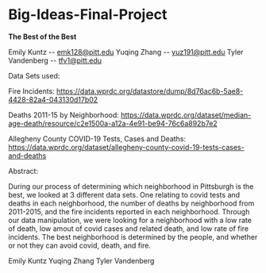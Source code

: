 # Big-Ideas-Final-Project


****The Best of the Best****

Emily Kuntz -- emk128@pitt.edu
Yuqing Zhang -- yuz191@pitt.edu
Tyler Vandenberg -- tfv1@pitt.edu


Data Sets used:

Fire Incidents: https://data.wprdc.org/datastore/dump/8d76ac6b-5ae8-4428-82a4-043130d17b02

Deaths 2011-15 by Neighborhood: https://data.wprdc.org/dataset/median-age-death/resource/c2e1500a-a12a-4e91-be94-76c6a892b7e2

Allegheny County COVID-19 Tests, Cases and Deaths: https://data.wprdc.org/dataset/allegheny-county-covid-19-tests-cases-and-deaths





Abstract: 

During our process of determining which neighborhood in Pittsburgh is the best, we looked at 3 different data sets.  One relating to covid tests and deaths in each neighborhood, the number of deaths by neighborhood from 2011-2015, and the fire incidents reported in each neighborhood.  Through our data manipulation, we were looking for a neighborhood with a low rate of death, low amout of covid cases and related death, and low rate of fire incidents.  The best neighborhood is determined by the people, and whether or not they can avoid covid, death, and fire.



Emily Kuntz 
Yuqing Zhang
Tyler Vandenberg
